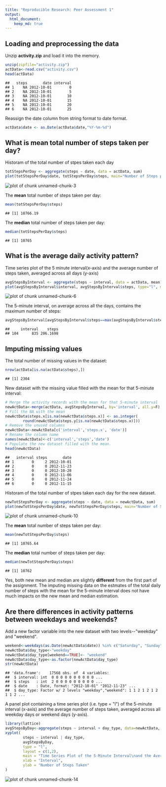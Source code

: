 ```yaml
---
title: "Reproducible Research: Peer Assessment 1"
output: 
  html_document:
    keep_md: true
---
```



## Loading and preprocessing the data
Unzip **activity.zip** and load it into the memory.

```r
unzip(zipfile="activity.zip")
actData<-read.csv("activity.csv")
head(actData)
```

```
##   steps       date interval
## 1    NA 2012-10-01        0
## 2    NA 2012-10-01        5
## 3    NA 2012-10-01       10
## 4    NA 2012-10-01       15
## 5    NA 2012-10-01       20
## 6    NA 2012-10-01       25
```
Reassign the date column from string format to date format.

```r
actData$date <- as.Date(actData$date,"%Y-%m-%d")
```
## What is mean total number of steps taken per day?
Historam of the total number of stpes taken each day

```r
totStepsPerDay <- aggregate(steps ~ date, data = actData, sum)
plot(totStepsPerDay$date, totStepsPerDay$steps, main="Number of Steps per Day From October to November 2012", xlab="Day", ylab="Number of Steps", type="h", lwd=4, col="green")
```

![plot of chunk unnamed-chunk-3](figure/unnamed-chunk-3-1.png) 

The **mean** total number of steps taken per day:

```r
mean(totStepsPerDay$steps)
```

```
## [1] 10766.19
```
The **median** total number of steps taken per day:

```r
median(totStepsPerDay$steps)
```

```
## [1] 10765
```

## What is the average daily activity pattern?
Time series plot of the 5 minute interval(x-axis) and the average number of steps taken, averaged across all days (y-axis)

```r
avgStepsByInterval <- aggregate(steps ~ interval, data = actData, mean)
plot(avgStepsByInterval$interval, avgStepsByInterval$steps, type="l", main = "Time Series Plot", xlab="5 minute Interval", ylab="Average number of steps")
```

![plot of chunk unnamed-chunk-6](figure/unnamed-chunk-6-1.png) 

The 5-minute interval, on average across all the days, contains the maximum number of steps:

```r
avgStepsByInterval[avgStepsByInterval$steps==max(avgStepsByInterval$steps),]
```

```
##     interval    steps
## 104      835 206.1698
```

## Imputing missing values
The total number of missing values in the dataset:

```r
nrow(actData[is.na(actData$steps),])
```

```
## [1] 2304
```
New dataset with the missing value filled with the mean for that 5-minute interval:

```r
# Merge the activity records with the mean for that 5-minute interval 
newActData<-merge(actData, avgStepsByInterval, by='interval', all.y=F)
# Fill the NA with the mean
newActData$steps.x[is.na(newActData$steps.x)] <- as.integer(
        round(newActData$steps.y[is.na(newActData$steps.x)]))
# Remove the unused columns
newActData<-newActData[c('interval','steps.x', 'date')]
# Rename the column name
names(newActData)<-c('interval','steps','date')
# Populate the new dataset filled with the mean.
head(newActData)
```

```
##   interval steps       date
## 1        0     2 2012-10-01
## 2        0     0 2012-11-23
## 3        0     0 2012-10-28
## 4        0     0 2012-11-06
## 5        0     0 2012-11-24
## 6        0     0 2012-11-15
```

Historam of the total number of stpes taken each day for the new dataset.

```r
newTotStepsPerDay <- aggregate(steps ~ date, data = newActData, sum)
plot(newTotStepsPerDay$date, newTotStepsPerDay$steps, main="Number of Steps per Day From October to November 2012\n After Missing Values were Imputed", xlab="Day", ylab="Number of Steps", type="h", lwd=4, col="green")
```

![plot of chunk unnamed-chunk-10](figure/unnamed-chunk-10-1.png) 

The **mean** total number of steps taken per day:

```r
mean(newTotStepsPerDay$steps)
```

```
## [1] 10765.64
```
The **median** total number of steps taken per day:

```r
median(newTotStepsPerDay$steps)
```

```
## [1] 10762
```

Yes, both new mean and median are slightly **different** from the first part of the assignment.
The imputing missing data on the estmates of the total daily number of steps with the mean for the 5-minute interval does not have much impacts on the new mean and median estimation.

## Are there differences in activity patterns between weekdays and weekends?
Add a new factor variable into the new dataset with two levels--"weekday" and "weekend".

```r
weekend<-weekdays(as.Date(newActData$date)) %in% c("Saturday", "Sunday")
newActData$day_type<-"weekday"
newActData$day_type[weekend==TRUE]<- "weekend"
newActData$day_type<-as.factor(newActData$day_type)
str(newActData)
```

```
## 'data.frame':	17568 obs. of  4 variables:
##  $ interval: int  0 0 0 0 0 0 0 0 0 0 ...
##  $ steps   : int  2 0 0 0 0 0 0 0 0 0 ...
##  $ date    : Date, format: "2012-10-01" "2012-11-23" ...
##  $ day_type: Factor w/ 2 levels "weekday","weekend": 1 1 2 1 2 1 2 1 1 2 ...
```


A panel plot containing a time series plot (i.e. type = "l") of the 5-minute interval (x-axis) and the average number of steps taken, averaged across all weekday days or weekend days (y-axis). 


```r
library(lattice)
avgStepsByDay<-aggregate(steps ~ interval + day_type, data=newActData, mean)
xyplot(
        steps ~ interval | day_type,
        avgStepsByDay,
        type = "l",
        layout = c(1,2),
        main = "Time Series Plot of the 5-Minute Interval\nand the Average Number of Steps Taken,\nAveraged Across All Weekday Days or Weekend Days",
        xlab = "Interval",
        ylab = "Number of Steps Taken"
)
```

![plot of chunk unnamed-chunk-14](figure/unnamed-chunk-14-1.png) 
